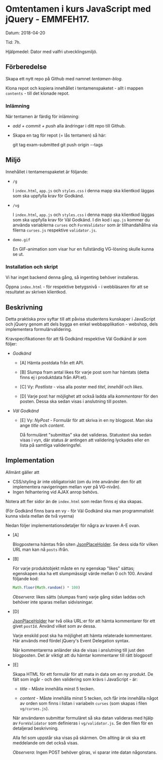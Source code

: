 # Omtentamen i kurs JavaScript med jQuery - EMMFEH17.
Datum: 2018-04-20

Tid: 7h.

Hjälpmedel: Dator med valfri utvecklingsmiljö.

## Förberedelse
Skapa ett nytt repo på Github med namnet _tentamen-blog_. 

Klona repot och kopiera innehållet i tentamenspaketet - allt i mappen `contents` - till det klonade repot.

### Inlämning
När tentamen är färdig för inlämning:

*   _add + commit + push_ alla ändringar i ditt repo till Github. 
*   Skapa en tag för repot (= lås tentamen) så här:

    git tag exam-submitted
    git push origin --tags

## Miljö
Innehållet i tentamenspaketet är följande:

*   `/g`

    I `index.html`, `app.js` och `styles.css` i denna mapp ska klientkod läggas som ska uppfylla krav för Godkänd.

*   `/vg`

    I `index.html`, `app.js` och `styles.css` i denna mapp ska klientkod läggas som ska uppfylla krav för Väl Godkänd. I din kod i `app.js` kommer du använda variablerna `curses` och `FormValidator` som är tillhandahållna via filerna `curses.js` respektive `validator.js`.

*   `demo.gif`

    En GIF-animation som visar hur en fullständig VG-lösning skulle kunna se ut.

### Installation och skript
Vi har inget backend denna gång, så ingenting behöver installeras.

Öppna `index.html` - för respektive betygsnivå - i webbläsaren för att se resultatet av skriven klientkod.

## Beskrivning
Detta praktiska prov syftar till att påvisa studentens kunskaper i JavaScript och jQuery genom att dels bygga en enkel webbapplikation - webshop, dels implementera formulärvalidering.

Kravspecifikationen för att få Godkänd respektive Väl Godkänd är som följer:

*   _Godkänd_

    - [A] Hämta postdata från ett API.

    - [B] Slumpa fram antal likes för varje post som har hämtats (detta finns ej i produktdata från API:et).

    - [C] Vy: _Postlista_ - visa alla poster med *titel*, *innehåll* och *likes*.

    - [D] Varje post har möjlighet att också ladda alla _kommentarer_ för den posten. Dessa ska sedan visas i anslutning till posten.

*   _Väl Godkänd_

    - [E] Vy: _NyPost_ - Formulär för att skriva in en ny blogpost. Man ska ange _title_ och _content_. 

        Då formuläret "submittas" ska det valideras. Statustext ska sedan visas i vyn, där status är antingen att validering lyckades eller en lista på samtliga valideringsfel.

## Implementation
Allmänt gäller att

*   CSS/styling är inte obligatoriskt (om du inte använder den för att implementera navigeringen mellan vyer på VG-nivån).
*   Ingen felhantering vid AJAX anrop behövs.

Notera att fler sidor än de `index.html` som redan finns *ej* ska skapas. 

(För Godkänd finns bara en vy - för Väl Godkänd ska man programmatiskt kunna växla mellan de två vyerna)

Nedan följer implementationsdetaljer för några av kraven A-E ovan.

*   [A]

    Blogposterna hämtas från siten [JsonPlaceHolder](https://jsonplaceholder.typicode.com/). Se dess sida för vilken URL man kan nå `posts` ifrån.

*   [B]

    För varje produktobjekt måste en ny egenskap "likes" sättas; egenskapen ska ha ett slumpmässigt värde mellan 0 och 100. Använd följande kod:

    ```javascript
    Math.floor(Math.random() * 100)
    ```

    *Observera*: likes sätts (slumpas fram) varje gång sidan laddas och behöver inte sparas mellan sidvisningar.

*   [D]

    [JsonPlaceHolder](https://jsonplaceholder.typicode.com/) har två olika URL:er för att hämta kommentarer för ett givet `postId`. Använd vilket som av dessa.

    Varje enskild post ska ha möjlighet att hämta relaterade kommentarer. Här används med fördel jQuery's Event Delegation syntax.
    
    När kommentarerna anländer ska de visas i anslutning till just den blogposten. Det är viktigt att du hämtar kommentarer till rätt blogpost!

*   [E]

    Skapa HTML för ett formulär för att mata in data om en ny produkt. De fält som ingår - och den validering som krävs i JavaScript - är:

    - *title* - Måste innehålla minst 5 tecken.

    - *content* - Måste innehålla minst 5 tecken, och får inte innehålla något av orden som finns i listan i variabeln `curses` (som skapas i filen `vg/curses.js`).

    När användaren submittar formuläret så ska datan valideras med hjälp av `FormValidator` som definieras i `vg/validator.js`. Se den filen för en detaljerad beskrivning.

    Alla fel som uppstår ska visas på skärmen. Om allting är ok ska ett meddelande om det också visas.

    *Observera*: Ingen POST behöver göras, vi sparar inte datan någonstans.
